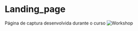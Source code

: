 # Landing_page
Página de captura desenvolvida durante o curso
![Workshop](https://user-images.githubusercontent.com/61362770/226995935-10b3169a-dbe0-4730-82f5-7af3543acc18.png)
